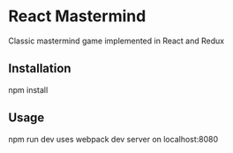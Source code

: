 # React Mastermind
Classic mastermind game implemented in React and Redux

## Installation
npm install

## Usage
npm run dev
uses webpack dev server on localhost:8080